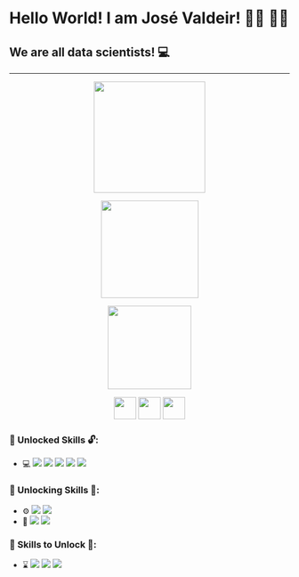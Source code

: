 

# Hello World! I am José Valdeir! :man_technologist: :man_scientist:

## We are all data scientists! :computer:

---------------------------------------------------------------------------------------------------------



<p align="center">
    <img height="200 em" src="https://github-readme-stats.vercel.app/api?username=Rumanns&amp;show_icons=true&amp;theme=synthwave&amp;include_all_commits=true&amp;count_private=true" style="max-width:100%;">





<p align="center">
    <img height="175em" src="https://github-readme-streak-stats.herokuapp.com/?user=Rumanns&amp;theme=synthwave"></p>






<p align="center">
    <img height="150em" src="https://github-readme-stats.vercel.app/api/top-langs/?username=Rumanns&amp;layout=compact&amp;langs_count=16&amp;theme=synthwave" style="max-width:100%;"></p>




<p align="center"><a href="https://web.digitalinnovation.one/users/valdeircomv?tab=achievements"><img src="https://christyschott.github.io/portfolio.github.io/assets/img/about/7.png" height="40"></a>
<a href="https://www.linkedin.com/in/jose-valdeir-paiva-araujo/"><img src="https://cdn.jsdelivr.net/gh/devicons/devicon/icons/linkedin/linkedin-original.svg" height="40"></a>
<a href="https://www.instagram.com/valdeircomv/"><img src="https://logodownload.org/wp-content/uploads/2017/04/instagram-logo.png" height="40"></a>



### :green_book: Unlocked Skills :unlock::

- :computer: <img src="https://img.shields.io/badge/-Python-333333?style=flat&amp;logo=Python&amp;logoColor=386F9F" style="max-width:100%;"> <img src="https://img.shields.io/badge/-Hmtl 5-333333?style=flat&amp;logo=Html5&amp;logoColor=E96228" style="max-width:100%;"> <img src="https://img.shields.io/badge/-CSS 3-333333?style=flat&amp;logo=Css3&amp;logoColor=29A4D8" style="max-width:100%;"> <img src="https://img.shields.io/badge/-MySQL-333333?style=flat&amp;logo=MySQL&amp;logoColor=E08A4F" style="max-width:100%;"> <img src="https://img.shields.io/badge/-GitHub-333333?style=flat&amp;logo=GitHub&amp;logoColor=FFFFFF" style="max-width:100%;">

### :orange_book: Unlocking Skills :closed_lock_with_key::

- :gear: <img src="https://img.shields.io/badge/-Java-333333?style=flat&amp;logo=Java&amp;logoColor=68C8EA" style="max-width:100%;"> <img src="https://img.shields.io/badge/-PostgreSQL-333333?style=flat&amp;logo=PostgreSQL&amp;logoColor=2E78BC" style="max-width:100%;"> 
- :robot: <img src="https://img.shields.io/badge/-MachineLearn-333333?style=flat&amp;logo=MachineLearn&amp;logoColor=FF9700" style="max-width:100%;"> <img src="https://img.shields.io/badge/-IA-333333?style=flat&amp;logo=IA&amp;logoColor=FF9700" style="max-width:100%;">

### :closed_book: Skills to Unlock 🔐:

- :hourglass: <img src="https://img.shields.io/badge/-Kotlin-333333?style=flat&amp;logo=Kotlin&amp;logoColor=786FAA" style="max-width:100%;"> <img src="https://img.shields.io/badge/-Android-333333?style=flat&amp;logo=Android&amp;logoColor=40B549" style="max-width:100%;"> <img src="https://img.shields.io/badge/-JavaScript-333333?style=flat&amp;logo=JavaScript&amp;logoColor=EED614" style="max-width:100%;"> 

